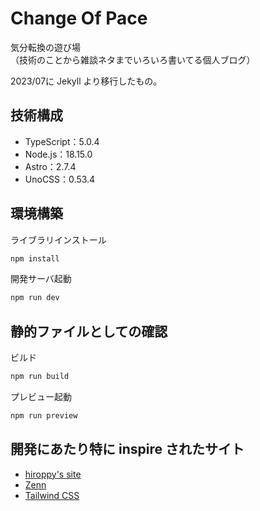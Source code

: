 # Change Of Pace
気分転換の遊び場  
（技術のことから雑談ネタまでいろいろ書いてる個人ブログ）

2023/07に Jekyll より移行したもの。

## 技術構成
- TypeScript：5.0.4
- Node.js：18.15.0
- Astro：2.7.4
- UnoCSS：0.53.4

## 環境構築
ライブラリインストール
```bash
npm install
```

開発サーバ起動
```bash
npm run dev
```

## 静的ファイルとしての確認
ビルド
```bash
npm run build
```

プレビュー起動
```bash
npm run preview
```

## 開発にあたり特に inspire されたサイト
- [hiroppy's site](https://hiroppy.me/blog)
- [Zenn](https://zenn.dev/)
- [Tailwind CSS](https://tailwindcss.com/)
